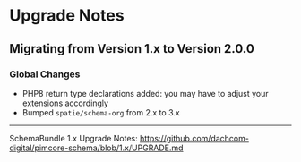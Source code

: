 # Upgrade Notes

## Migrating from Version 1.x to Version 2.0.0

### Global Changes
- PHP8 return type declarations added: you may have to adjust your extensions accordingly
- Bumped `spatie/schema-org` from 2.x to 3.x

***

SchemaBundle 1.x Upgrade Notes: https://github.com/dachcom-digital/pimcore-schema/blob/1.x/UPGRADE.md
